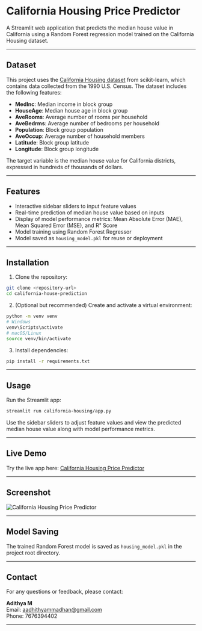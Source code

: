 # California Housing Price Predictor

A Streamlit web application that predicts the median house value in California using a Random Forest regression model trained on the California Housing dataset.

---

## Dataset

This project uses the [California Housing dataset](https://scikit-learn.org/stable/modules/generated/sklearn.datasets.fetch_california_housing.html) from scikit-learn, which contains data collected from the 1990 U.S. Census. The dataset includes the following features:

- **MedInc**: Median income in block group
- **HouseAge**: Median house age in block group
- **AveRooms**: Average number of rooms per household
- **AveBedrms**: Average number of bedrooms per household
- **Population**: Block group population
- **AveOccup**: Average number of household members
- **Latitude**: Block group latitude
- **Longitude**: Block group longitude

The target variable is the median house value for California districts, expressed in hundreds of thousands of dollars.

---

## Features

- Interactive sidebar sliders to input feature values
- Real-time prediction of median house value based on inputs
- Display of model performance metrics: Mean Absolute Error (MAE), Mean Squared Error (MSE), and R² Score
- Model training using Random Forest Regressor
- Model saved as `housing_model.pkl` for reuse or deployment

---

## Installation

1. Clone the repository:

```bash
git clone <repository-url>
cd california-house-prediction
```

2. (Optional but recommended) Create and activate a virtual environment:

```bash
python -m venv venv
# Windows
venv\Scripts\activate
# macOS/Linux
source venv/bin/activate
```

3. Install dependencies:

```bash
pip install -r requirements.txt
```

---

## Usage

Run the Streamlit app:

```bash
streamlit run california-housing/app.py
```

Use the sidebar sliders to adjust feature values and view the predicted median house value along with model performance metrics.

---

## Live Demo

Try the live app here: [California Housing Price Predictor](https://california-housing-predictor-wjyjpoxgxdqrkcj5xmghzl.streamlit.app/)

---

## Screenshot

![California Housing Price Predictor](screenshot.png)

---

## Model Saving

The trained Random Forest model is saved as `housing_model.pkl` in the project root directory.

---

## Contact

For any questions or feedback, please contact:

**Adithya M**  
Email: aadhithyammadhan@gmail.com  
Phone: 7676394402

---

